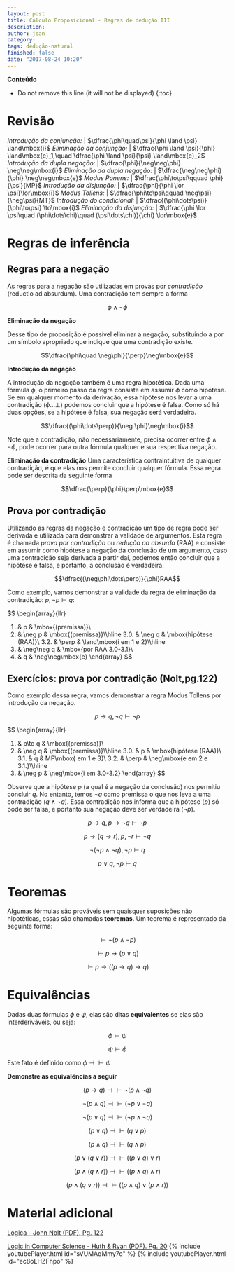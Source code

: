 ```yaml
---
layout: post
title: Cálculo Proposicional - Regras de dedução III
description: 
author: jean
category: 
tags: dedução-natural
finished: false
date: "2017-08-24 10:20"
---
```


**Conteúdo**
- Do not remove this line (it will not be displayed)
{:toc}

# Revisão

*Introdução da conjunção:* | $\dfrac{\phi\quad\psi}{\phi \land \psi} \land\mbox{i}$
*Eliminação da conjunção:* | $\dfrac{\phi \land \psi}{\phi} \land\mbox{e}_1,\quad \dfrac{\phi \land \psi}{\psi} \land\mbox{e}_2$ 
*Introdução da dupla negação:* | $\dfrac{\phi}{\neg\neg\phi} \neg\neg\mbox{i}$ 
*Eliminação da dupla negação:* | $\dfrac{\neg\neg\phi}{\phi} \neg\neg\mbox{e}$ 
*Modus Ponens:* | $\dfrac{\phi\to\psi\qquad \phi}{\psi}{MP}$ 
*Introdução da disjunção:* | $\dfrac{\phi}{\phi \lor \psi}\lor\mbox{i}$
*Modus Tollens:* | $\dfrac{\phi\to\psi\qquad \neg\psi}{\neg\psi}{MT}$ 
*Introdução do condicional:* | $\dfrac{(\phi\dots\psi)}{\phi\to\psi} \to\mbox{i}$
*Eliminação da disjunção:* | $\dfrac{\phi \lor \psi\quad (\phi\dots\chi)\quad (\psi\dots\chi)}{\chi} \lor\mbox{e}$

# Regras de inferência

## Regras para a negação

As regras para a negação são utilizadas em provas por *contradição* (reductio ad absurdum). Uma contradição tem sempre a forma

$$\phi \land \neg\phi$$


**Eliminação da negação**

Desse tipo de proposição é possível eliminar a negação, substituindo a por um símbolo apropriado que indique que uma contradição existe. 

$$\dfrac{\phi\quad \neg\phi}{\perp}\neg\mbox{e}$$

**Introdução da negação**

A introdução da negação também é uma regra hipotética. Dada uma fórmula $\phi$, o primeiro passo da regra consiste em assumir $\phi$ como hipótese. Se em qualquer momento da derivação, essa hipótese nos levar a uma contradição ($\phi\dots\perp$) podemos concluir que a hipótese é falsa. Como só há duas opções, se a hipótese é falsa, sua negação será verdadeira.

$$\dfrac{(\phi\dots\perp)}{\neg \phi}\neg\mbox{i}$$

Note que a contradição, não necessariamente, precisa ocorrer entre $\phi \land \neg \phi$, pode ocorrer para outra fórmula qualquer e sua respectiva negação. 

**Eliminação da contradição**
Uma característica contraintuitiva de qualquer contradição, é que elas nos permite concluir qualquer fórmula. Essa regra pode ser descrita da seguinte forma

$$\dfrac{\perp}{\phi}\perp\mbox{e}$$ 


## Prova por contradição

Utilizando as regras da negação e contradição um tipo de regra pode ser derivada e utilizada para demonstrar a validade de argumentos. Esta regra é chamada *prova por contradição* ou *redução ao absurdo* (RAA) e consiste em assumir como hipótese a negação da conclusão de um argumento, caso uma contradição seja derivada a partir daí, podemos então concluir que a hipótese é falsa, e portanto, a conclusão é verdadeira.

$$\dfrac{(\neg\phi\dots\perp)}{\phi}RAA$$

Como exemplo, vamos demonstrar a validade da regra de eliminação da contradição: $p, \neg p\vdash q$:

$$
\begin{array}{llr}
1.  & p           & \mbox{(premissa)}\\
2.  & \neg p      & \mbox{(premissa)}\\\hline
3.0. & \neg q     & \mbox{hipótese (RAA)}\\
3.2. & \perp      & \land\mbox{i em 1 e 2}\\\hline
4.  & \neg\neg q  & \mbox{por RAA 3.0-3.1}\\
5.  & q           & \neg\neg\mbox{e}
\end{array}
$$

## Exercícios: prova por contradição (Nolt,pg.122)

Como exemplo dessa regra, vamos demonstrar a regra Modus Tollens por introdução da negação.

$$p \to q, \neg q \vdash \neg p$$

$$
\begin{array}{llr}
1.   & p\to q & \mbox{(premissa)}\\
2.   & \neg q & \mbox{(premissa)}\\\hline
3.0.  & p      & \mbox{hipótese (RAA)}\\
3.1.  & q      & MP\mbox{ em 1 e 3}\\
3.2.  & \perp & \neg\mbox{e em 2 e 3.1.}\\\hline
4.   & \neg p  & \neg\mbox{i em 3.0-3.2}
\end{array}
$$

Observe que a hipótese $p$ (a qual é a negação da conclusão) nos permitiu concluir $q$. No entanto, temos $\neg q$ como premissa o que nos leva a uma contradição ($q \land \neg q$). Essa contradição nos informa que a hipótese ($p$) só pode ser falsa, e portanto sua negação deve ser verdadeira ($\neg p$).


$$p \to q, p \to \neg q \vdash \neg p$$

$$p\to (q\to r), p, \neg r \vdash \neg q$$

$$\neg(\neg p \land \neg q), \neg p \vdash q$$

$$p \lor q, \neg p \vdash q$$


# Teoremas

Algumas fórmulas são prováveis sem quaisquer suposições não hipotéticas, essas são chamadas **teoremas**. Um teorema é representado da seguinte forma:

$$\vdash \neg(p \land \neg p)$$

$$\vdash p \to (p \lor q)$$

$$\vdash p \to ((p\to q)\to q)$$


# Equivalências

Dadas duas fórmulas $\phi$ e $\psi$, elas são ditas **equivalentes** se elas são interderiváveis, ou seja:

$$ \phi \vdash \psi$$

$$ \psi \vdash \phi$$ 

Este fato é definido como $\phi \dashv\vdash \psi$

**Demonstre as equivalências a seguir**

$$ (p \to q) \dashv\vdash \neg(p \land \neg q)$$

$$\neg(p \land q) \dashv\vdash (\neg p \lor \neg q) \tag{Lei de De Morgan (DM)}$$ 

$$\neg(p \lor q) \dashv\vdash (\neg p \land \neg q) \tag{Lei de De Morgan (DM)}$$

$$(p\lor q) \dashv\vdash (q\lor p) \tag{Comutação (COM)}$$

$$(p \land q) \dashv\vdash (q\land p) \tag{Comutação (COM)}$$

$$(p \lor (q \lor r)) \dashv\vdash ((p\lor q)\lor r) \tag{Associação (ASSOC)}$$

$$(p \land (q \land r))\dashv\vdash((p\land q)\land r) \tag{Associação (ASSOC)}$$

$$(p \land (q \lor r )) \dashv\vdash ((p \land q) \lor (p \land r)) \tag{Distribuição (DIST)}$$



# Material adicional

[Logica - John Nolt (PDF). Pg. 122](https://racionalistasusp.files.wordpress.com/2010/01/nolt-john-rohatyn-dennis-lc3b3gica.pdf)

[Logic in Computer Science - Huth & Ryan (PDF). Pg. 20](ftp://ftp.cs.bham.ac.uk/pub/authors/M.D.Ryan/tmp/Anongporn/Ch1+3.pdf)
{% include youtubePlayer.html id="sVUMAqMmy7o" %}
{% include youtubePlayer.html id="ec8oLHZFhpo" %}
